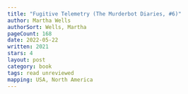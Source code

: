 ```yaml
---
title: "Fugitive Telemetry (The Murderbot Diaries, #6)"
author: Martha Wells
authorSort: Wells, Martha
pageCount: 168
date: 2022-05-22
written: 2021
stars: 4
layout: post
category: book
tags: read unreviewed
mapping: USA, North America
---
```

